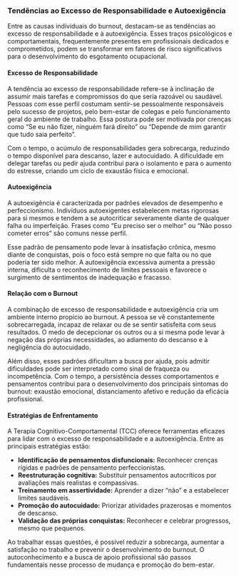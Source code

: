 
### Tendências ao Excesso de Responsabilidade e Autoexigência

Entre as causas individuais do burnout, destacam-se as tendências ao excesso de responsabilidade e à autoexigência. Esses traços psicológicos e comportamentais, frequentemente presentes em profissionais dedicados e comprometidos, podem se transformar em fatores de risco significativos para o desenvolvimento do esgotamento ocupacional.

#### Excesso de Responsabilidade

A tendência ao excesso de responsabilidade refere-se à inclinação de assumir mais tarefas e compromissos do que seria razoável ou saudável. Pessoas com esse perfil costumam sentir-se pessoalmente responsáveis pelo sucesso de projetos, pelo bem-estar de colegas e pelo funcionamento geral do ambiente de trabalho. Essa postura pode ser motivada por crenças como “Se eu não fizer, ninguém fará direito” ou “Depende de mim garantir que tudo saia perfeito”.

Com o tempo, o acúmulo de responsabilidades gera sobrecarga, reduzindo o tempo disponível para descanso, lazer e autocuidado. A dificuldade em delegar tarefas ou pedir ajuda contribui para o isolamento e para o aumento do estresse, criando um ciclo de exaustão física e emocional.

#### Autoexigência

A autoexigência é caracterizada por padrões elevados de desempenho e perfeccionismo. Indivíduos autoexigentes estabelecem metas rigorosas para si mesmos e tendem a se autocriticar severamente diante de qualquer falha ou imperfeição. Frases como “Eu preciso ser o melhor” ou “Não posso cometer erros” são comuns nesse perfil.

Esse padrão de pensamento pode levar à insatisfação crônica, mesmo diante de conquistas, pois o foco está sempre no que falta ou no que poderia ter sido melhor. A autoexigência excessiva aumenta a pressão interna, dificulta o reconhecimento de limites pessoais e favorece o surgimento de sentimentos de inadequação e fracasso.

#### Relação com o Burnout

A combinação de excesso de responsabilidade e autoexigência cria um ambiente interno propício ao burnout. A pessoa se vê constantemente sobrecarregada, incapaz de relaxar ou de se sentir satisfeita com seus resultados. O medo de decepcionar os outros ou a si mesma pode levar à negação das próprias necessidades, ao adiamento do descanso e à negligência do autocuidado.

Além disso, esses padrões dificultam a busca por ajuda, pois admitir dificuldades pode ser interpretado como sinal de fraqueza ou incompetência. Com o tempo, a persistência desses comportamentos e pensamentos contribui para o desenvolvimento dos principais sintomas do burnout: exaustão emocional, distanciamento afetivo e redução da eficácia profissional.

#### Estratégias de Enfrentamento

A Terapia Cognitivo-Comportamental (TCC) oferece ferramentas eficazes para lidar com o excesso de responsabilidade e a autoexigência. Entre as principais estratégias estão:

- **Identificação de pensamentos disfuncionais:** Reconhecer crenças rígidas e padrões de pensamento perfeccionistas.
- **Reestruturação cognitiva:** Substituir pensamentos autocríticos por avaliações mais realistas e compassivas.
- **Treinamento em assertividade:** Aprender a dizer “não” e a estabelecer limites saudáveis.
- **Promoção do autocuidado:** Priorizar atividades prazerosas e momentos de descanso.
- **Validação das próprias conquistas:** Reconhecer e celebrar progressos, mesmo que pequenos.

Ao trabalhar essas questões, é possível reduzir a sobrecarga, aumentar a satisfação no trabalho e prevenir o desenvolvimento do burnout. O autoconhecimento e a busca de apoio profissional são passos fundamentais nesse processo de mudança e promoção do bem-estar.
```
